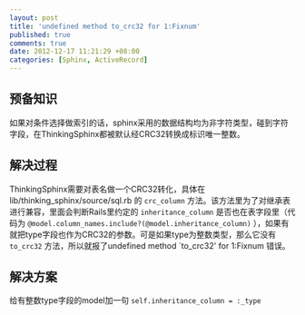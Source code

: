 ```yaml
---
layout: post
title: 'undefined method to_crc32 for 1:Fixnum'
published: true
comments: true
date: 2012-12-17 11:21:29 +08:00
categories: [Sphinx, ActiveRecord]
---
```


预备知识
---------------------------
如果对条件选择做索引的话，sphinx采用的数据结构均为非字符类型，碰到字符字段，在ThinkingSphinx都被默认经CRC32转换成标识唯一整数。

解决过程
---------------------------
ThinkingSphinx需要对表名做一个CRC32转化，具体在 lib/thinking_sphinx/source/sql.rb 的 `crc_column` 方法。该方法里为了对继承表进行兼容，里面会判断Rails里约定的 `inheritance_column` 是否也在表字段里（代码为 `@model.column_names.include?(@model.inheritance_column)` ），如果有就把type字段也作为CRC32的参数。可是如果type为整数类型，那么它没有 `to_crc32` 方法，所以就报了undefined method `to_crc32' for 1:Fixnum 错误。

解决方案
---------------------------
给有整数type字段的model加一句 `self.inheritance_column = :_type`
